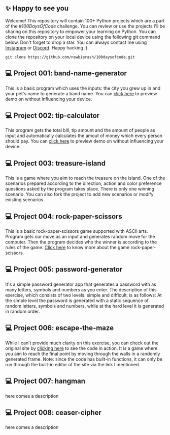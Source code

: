 ## ✨ Happy to see you
Welcome! This repository will contain 100+ Python projects which are a part of the <i>#100DaysOfCode</i> challenge. You can review or use the projects I'll be sharing on this repository to empower your learning on Python. You can clone the repository on your local device using the following git command below. Don't forget to drop a star. You can always contact me using [Instagram](https://instagram.com/n0t.r4sh) or [Discord](https://discord.com/users/906233193609453572). Happy hacking ;)
```
git clone https://github.com/newbierash/100daysofcode.git
```

## 💻 Project 001: band-name-generator
This is a basic program which uses the inputs: the city you grew up in and your pet's name to generate a band name. You can [click here](https://appbrewery.github.io/python-day1-demo/) to preview demo on without influencing your device.

## 💻 Project 002: tip-calculator
This program gets the total bill, tip amount and the amount of people as input and automatically calculates the amout of money which every person should pay. You can [click here](https://appbrewery.github.io/python-day1-demo/) to preview demo on without influencing your device.

## 💻 Project 003: treasure-island
This is a game where you aim to reach the treasure on the island. One of the scenarios prepared according to the direction, action and color preference questions asked by the program takes place. There is only one winning scenario. You can also fork the project to add new scenarios or modify existing scenarios.

## 💻 Project 004: rock-paper-scissors
This is a basic rock-paper-scissors game supported with ASCII arts. Program gets our move as an input and generates random move for the computer. Then the program decides who the winner is according to the rules of the game. [Click here](https://wrpsa.com/) to know more about the game rock-paper-scissors.

## 💻 Project 005: password-generator
It's a simple password generator app that generates a password with as many letters, symbols and numbers as you enter. The description of this exercise, which consists of two levels: simple and difficult, is as follows: At the simple level the password is generated with a static sequence of random letters, symbols and numbers, while at the hard level it is generated in random order.

## 💻 Project 006: escape-the-maze
While I can't provide much clarity on this exercise, you can check out the original site by [clicking here](https://reeborg.ca/reeborg.html?lang=en&mode=python&menu=worlds%2Fmenus%2Freeborg_intro_en.json&name=Maze&url=worlds%2Ftutorial_en%2Fmaze1.json) to see the code in action. It is a game where you aim to reach the final point by moving through the walls in a randomly generated frame. Note: since the code has built-in functions, it can only be run through the built-in editor of the site via the link I mentioned.

## 💻 Project 007: hangman
here comes a description

## 💻 Project 008: ceaser-cipher
here comes a description
